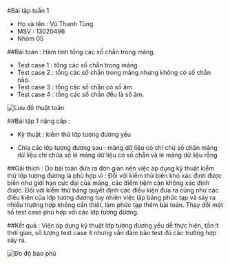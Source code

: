 #Bài tập tuần 1
- Họ và tên  : Vũ Thanh Tùng
- MSV : 13020496
- Nhóm 05

##Bài toán : Hàm tính tổng các số chẵn trong mảng.
 
- Test case 1 : tổng các số chẵn trong mảng.
- Test case 2 : tổng các số chẵn trong mảng nhưng không có số chẵn nào.
- Test case 3 : tổng các số chẵn có số âm
- Test case 4 : tổng các số chẵn đều là số âm.

![Lưu đồ thuật toán](https://github.com/vutung189/int3117-2016/blob/master/VuThanhTung/BT1/image/LuuDoThuatToan.png)
	
##Bài tập 1 nâng cấp : 
- Kỹ thuật : kiểm thử lớp tương đương yếu
 
- Chia các lớp tương đương sau : 
mảng dữ liệu có chỉ chứ số chãn
mảng dữ liệu chỉ chứa số lẻ
mảng dữ liệu có số chẵn và lẻ
mảng dữ liệu rỗng
	
##Gải thích : 
Do bài toán đưa ra đơn giản nên việc áp dụng kỹ thuật kiểm thử lớp tương đương là phù hợp vì :
Đối với kiểm thử biên khó xác định được biên như giới hạn cực đại của mảng, các điểm tiệm cận không xác định được.
Đối với kiểm thử bảng quyết định các điều kiện đưa ra cũng như các điều kiện của lớp tương đương tuy nhiên việc lập bảng phức tạp và sảy ra nhiều trường hợp không cần thiết, làm phức tạp thêm bài toán.
Thay đổi một số test case  phù hợp với các lớp tương đương. 
	
##Kết quả : 
Việc áp dụng kỹ thuật lớp tương đương yếu dễ thực hiện, tốn ít thời gian, số lượng test case ít nhưng vẫn đảm bảo test đủ các trường hợp sảy ra. 

![Đo độ bao phủ](https://github.com/vutung189/int3117-2016/blob/master/VuThanhTung/BT1/image/DoMucDoBaoPhu.png)
	